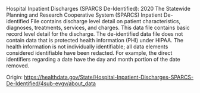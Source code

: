 Hospital Inpatient Discharges (SPARCS De-Identified): 2020
The Statewide Planning and Research Cooperative System (SPARCS) Inpatient De-identified File contains discharge level detail on patient characteristics, diagnoses, treatments, services, and charges. This data file contains basic record level detail for the discharge. The de-identified data file does not contain data that is protected health information (PHI) under HIPAA. The health information is not individually identifiable; all data elements considered identifiable have been redacted. For example, the direct identifiers regarding a date have the day and month portion of the date removed.

Origin:
https://healthdata.gov/State/Hospital-Inpatient-Discharges-SPARCS-De-Identified/4sub-evgv/about_data
